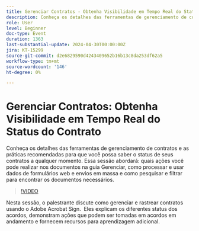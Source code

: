 ```yaml
---
title: Gerenciar Contratos - Obtenha Visibilidade em Tempo Real do Status do Contrato
description: Conheça os detalhes das ferramentas de gerenciamento de contratos e as práticas recomendadas para que você possa saber o status de seus contratos a qualquer momento.
role: User
level: Beginner
doc-type: Event
duration: 1363
last-substantial-update: 2024-04-30T00:00:00Z
jira: KT-15299
source-git-commit: d2e6829590d4243409652b16b13c8da253df62a5
workflow-type: tm+mt
source-wordcount: '146'
ht-degree: 0%

---
```



# Gerenciar Contratos: Obtenha Visibilidade em Tempo Real do Status do Contrato

Conheça os detalhes das ferramentas de gerenciamento de contratos e as práticas recomendadas para que você possa saber o status de seus contratos a qualquer momento. Essa sessão abordará: quais ações você pode realizar nos documentos na guia Gerenciar, como processar e usar dados de formulários web e envios em massa e como pesquisar e filtrar para encontrar os documentos necessários.

>[!VIDEO](https://video.tv.adobe.com/v/3428190/?learn=on)

Nesta sessão, o palestrante discute como gerenciar e rastrear contratos usando o Adobe Acrobat Sign. &#x200B; Eles explicam os diferentes status dos acordos, demonstram ações que podem ser tomadas em acordos em andamento e fornecem recursos para aprendizagem adicional.
